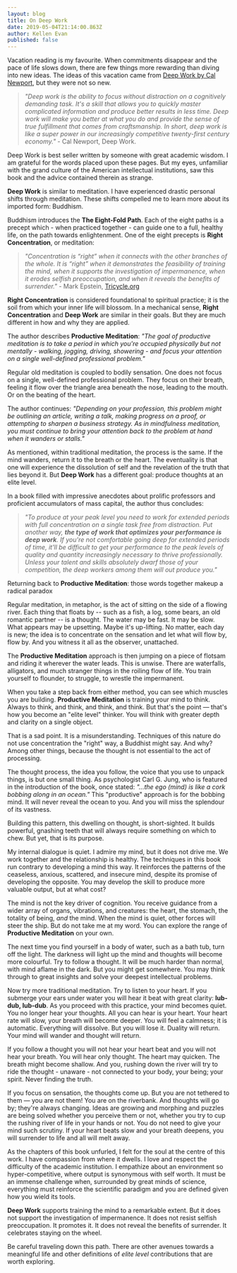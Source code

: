 ```yaml
---
layout: blog
title: On Deep Work
date: 2019-05-04T21:14:00.863Z
author: Kellen Evan
published: false
---
```

Vacation reading is my favourite. When commitments disappear and the pace of life slows down, there are few things more rewarding than diving into new ideas. The ideas of this vacation came from [Deep Work by Cal Newport](http://www.calnewport.com/books/deep-work/), but they were not so new.

> *"Deep work is the ability to focus without distraction on a cognitively demanding task. It's a skill that allows you to quickly master complicated information and produce better results in less time. Deep work will make you better at what you do and provide the sense of true fulfillment that comes from craftsmanship. In short, deep work is like a super power in our increasingly competitive twenty-first century economy."* - Cal Newport, Deep Work.

Deep Work is best seller written by someone with great academic wisdom. I am grateful for the words placed upon these pages. But my eyes, unfamiliar with the grand culture of the American intellectual institutions, saw this book and the advice contained therein as strange.

**Deep Work** is similar to meditation. I have experienced drastic personal shifts through meditation. These shifts compelled me to learn more about its imported form: Buddhism.

Buddhism introduces the **The Eight-Fold Path**. Each of the eight paths is a precept which - when practiced together - can guide one to a full, healthy life, on the path towards enlightenment. One of the eight precepts is **Right Concentration**, or meditation:

>  *"Concentration is “right” when it connects with the other branches of the whole. It is “right” when it demonstrates the feasibility of training the mind, when it supports the investigation of impermanence, when it erodes selfish preoccupation, and when it reveals the benefits of surrender."* - Mark Epstein, [Tricycle.org](https://tricycle.org/magazine/meditations-secret-ingredient/)

**Right Concentration** is considered foundational to spiritual practice; it is the soil from which your inner life will blossom. In a mechanical sense, **Right Concentration** and **Deep Work** are similar in their goals. But they are much different in how and why they are applied.

The author describes **Productive Meditation**: *"The goal of productive meditation is to take a period in which you're occupied physically but not mentally - walking, jogging, driving, showering - and focus your attention on a single well-defined professional problem."*

Regular old meditation is coupled to bodily sensation. One does not focus on a single, well-defined professional problem. They focus on their breath, feeling it flow over the triangle area beneath the nose, leading to the mouth. Or on the beating of the heart.

The author continues: *"Depending on your profession, this problem might be outlining an article, writing a talk, making progress on a proof, or attempting to sharpen a business strategy. As in mindfulness meditation, you must continue to bring your attention back to the problem at hand when it wanders or stalls."*

As mentioned, within traditional meditation, the process is the same. If the mind wanders, return it to the breath or the heart. The eventuality is that one will experience the dissolution of self and the revelation of the truth that lies beyond it. But **Deep Work** has a different goal: produce thoughts at an elite level.

In a book filled with impressive anecdotes about prolific professors and proficient accumulators of mass capital, the author thus concludes:

> _"To produce at your peak level you need to work for extended periods with full concentration on a single task free from distraction. Put another way, **the type of work that optimizes your performance is deep work**. If you're not comfortable going deep for extended periods of time, it'll be difficult to get your performance to the peak levels of quality and quantity increasingly necessary to thrive professionally. Unless your talent and skills absolutely dwarf those of your competition, the deep workers among them will out produce you."_

Returning back to **Productive Meditation**: those words together makeup a radical paradox

Regular meditation, in metaphor, is the act of sitting on the side of a flowing river. Each thing that floats by -- such as a fish, a log, some bears, an old romantic partner -- is a thought. The water may be fast. It may be slow. What appears may be upsetting. Maybe it's up-lifting. No matter, each day is new; the idea is to concentrate on the sensation and let what will flow by, flow by. And you witness it all as the observer, unattached.

The **Productive Meditation** approach is then jumping on a piece of flotsam and riding it wherever the water leads. This is unwise. There are waterfalls, alligators, and much stranger things in the roiling flow of life. You train yourself to flounder, to struggle, to wrestle the impermanent.

When you take a step back from either method, you can see which muscles you are building. **Productive Meditation** is training your mind to think. Always to think, and think, and think, and think. But that's the point — that's how you become an "elite level" thinker. You will think with greater depth and clarity on a single object.

That is a sad point. It is a misunderstanding. Techniques of this nature do not use concentration the "right" way, a Buddhist might say. And why? Among other things, because the thought is not essential to the act of processing.

The thought process, the idea you follow, the voice that you use to unpack things, is but one small thing. As psychologist Carl G. Jung, who is featured in the introduction of the book, once stated: *"...the ego (mind) is like a cork bobbing along in an ocean."* This "productive" approach is for the bobbing mind. It will never reveal the ocean to you. And you will miss the splendour of its vastness.

Building this pattern, this dwelling on thought, is short-sighted. It builds powerful, gnashing teeth that will always require something on which to chew. But yet, that is its purpose.

My internal dialogue is quiet. I admire my mind, but it does not drive me. We work together and the relationship is healthy. The techniques in this book run contrary to developing a mind this way. It reinforces the patterns of the ceaseless, anxious, scattered, and insecure mind, despite its promise of developing the opposite. You may develop the skill to produce more valuable output, but at what cost?

The mind is not the key driver of cognition. You receive guidance from a wider array of organs, vibrations, and creatures: the heart, the stomach, the totality of being, *and* the mind. When the mind is quiet, other forces will steer the ship. But do not take me at my word. You can explore the range of **Productive Meditation** on your own.

The next time you find yourself in a body of water, such as a bath tub, turn off the light. The darkness will light up the mind and thoughts will become more colourful. Try to follow a thought. It will be much harder than normal, with mind aflame in the dark. But you might get somewhere. You may think through to great insights and solve your deepest intellectual problems.

Now try more traditional meditation. Try to listen to your heart. If you submerge your ears under water you will hear it beat with great clarity: **lub-dub, lub-dub**. As you proceed with this practice, your mind becomes quiet. You no longer hear your thoughts. All you can hear is your heart. Your heart rate will slow, your breath will become deeper. You will feel a calmness; it is automatic. Everything will dissolve. But you will lose it. Duality will return. Your mind will wander and thought will return.

If you follow a thought you will not hear your heart beat and you will not hear your breath. You will hear only thought. The heart may quicken.  The breath might become shallow. And you, rushing down the river will try to ride the thought - unaware - not connected to your body, your being; your spirit. Never finding the truth.

If you focus on sensation, the thoughts come up. But you are not tethered to them — you are not them! You are on the riverbank. And thoughts will go by; they're always changing. Ideas are growing and morphing and puzzles are being solved whether you perceive them or not, whether you try to cup the rushing river of life in your hands or not. You do not need to give your mind such scrutiny. If your heart beats slow and your breath deepens, you will surrender to life and all will melt away.

As the chapters of this book unfurled, I felt for the soul at the centre of this work. I have compassion from where it dwells. I love and respect the difficulty of the academic institution. I empathize about an environment so hyper-competitive, where output is synonymous with self worth. It must be an immense challenge when, surrounded by great minds of science, everything must reinforce the scientific paradigm and you are defined given how you wield its tools.

**Deep Work** supports training the mind to a remarkable extent. But it does not support the investigation of impermanence. It does not resist selfish preoccupation. It promotes it. It does not reveal the benefits of surrender. It celebrates staying on the wheel.

Be careful traveling down this path. There are other avenues towards a meaningful life and other definitions of *elite level* contributions that are worth exploring.
